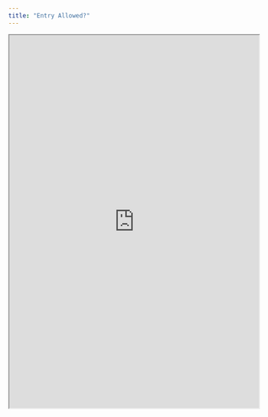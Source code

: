 ```yaml
---
title: "Entry Allowed?"
---
```



<iframe height="750" width="100%" src="https://ewelton.github.io/ktest/wiki.html#Entry%20Allowed?"></iframe>
